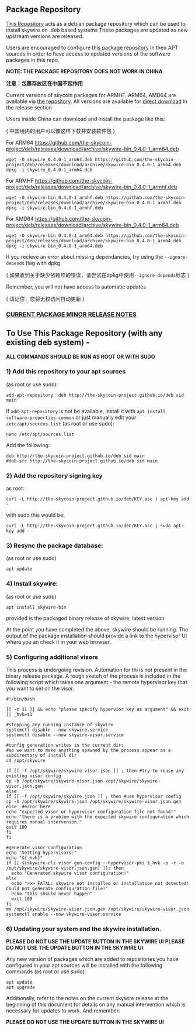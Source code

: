 ## Package Repository


[This Repository](https://the-skycoin-project.github.io/deb) acts as a debian package repository which can be used to install skywire on .deb based systems
These packages are updated as new upstream versions are released.

Users are encouraged to configure [this package repository](https://the-skycoin-project.github.io/deb) in their APT sources in order to have access to updated versions of the software packages in this repo.

**NOTE: THE PACKAGE REPOSITORY DOES NOT WORK IN CHINA**

**注意：包裹存放区在中国不起作用**

Current versions of skycoin packages for ARMHF, ARM64, AMD64 are available via [the repository](https://github.com/the-skycoin-project/deb).
All versions are available for [direct download](https://github.com/the-skycoin-project/deb/releases/tag/archive) in the release section

Users inside China can download and install the package like this:

( 中国境内的用户可以像这样下载并安装软件包 )

For ARM64 https://github.com/the-skycoin-project/deb/releases/download/archive/skywire-bin_0.4.0-1_arm64.deb
```
wget -O skywire_0.4.0-1_arm64.deb https://github.com/the-skycoin-project/deb/releases/download/archive/skywire-bin_0.4.0-1_arm64.deb
dpkg -i skywire_0.4.0-1_arm64.deb
```

For ARMHF
https://github.com/the-skycoin-project/deb/releases/download/archive/skywire-bin_0.4.0-1_armhf.deb
```
wget -O skywire-bin_0.4.0-1_armhf.deb https://github.com/the-skycoin-project/deb/releases/download/archive/skywire-bin_0.4.0-1_armhf.deb
dpkg -i skywire-bin_0.4.0-1_armhf.deb
```

For AMD64
https://github.com/the-skycoin-project/deb/releases/download/archive/skywire-bin_0.4.0-1_arm64.deb
```
wget -O skywire-bin_0.4.0-1_arm64.deb https://github.com/the-skycoin-project/deb/releases/download/archive/skywire-bin_0.4.0-1_arm64.deb
dpkg -i skywire-bin_0.4.0-1_arm64.deb
```

If you recieve an error about missing dependancies, try using the `--ignore-depends` flag with dpkg

( 如果收到关于缺少依赖项的错误，请尝试在dpkg中使用`--ignore-depends`标志 )

Remember, you will not have access to automatic updates

( 请记住，您将无权访问自动更新 )


### [CURRENT PACKAGE MINOR RELEASE NOTES](/NOTE.md)


## To Use This Package Repository (with any existing deb system) -

**ALL COMMANDS SHOULD BE RUN AS ROOT OR WITH SUDO**

### 1) Add this repository to your apt sources
(as root or use sudo):
```
add-apt-repository 'deb http://the-skycoin-project.github.io/deb sid main'
```

If `add-apt-repository` is not be available, install it with `apt install software-properties-common`
or just manually edit your `/etc/apt/sources.list` (as root or use sudo):
```
nano /etc/apt/sources.list
```

Add the following:
```
deb http://the-skycoin-project.github.io/deb sid main
#deb-src http://the-skycoin-project.github.io/deb sid main
```

### 2) Add the repository signing key
as root:
```
curl -L http://the-skycoin-project.github.io/deb/KEY.asc | apt-key add -
```
with sudo this would be:
```
curl -L http://the-skycoin-project.github.io/deb/KEY.asc | sudo apt-key add -
```

### 3) Resync the package database:
(as root or use sudo)
```
apt update
```

### 4) Install skywire:
(as root or use sudo)
```
apt install skywire-bin
```

provided is the packaged binary release of skywire, latest version


At the point you have completed the above, skywire should be running. The output of the package installation should provide a link to the hypervisor UI where you an check it in your web browser.

### 5) Configuring additional visors

This process is undergoing revision. Automation for thi is not present in the binary release package. A rough sketch of the process is included in the following script which takes one argument - the remote hypervisor key that you want to set on the visor.
```
#!/bin/bash

[[ -z $1 ]] && echo "please specify hypervior key as argument" && exit || _hvk=$1

#stopping any running instance of skywire
systemctl disable --now skywire.service
systemctl disable --now skywire-visor.service

#config generation writes in the current dir;
#so we want to make anything spawned by the process appear as a subdirectory of install dir
cd /opt/skywire

if [[ -f /opt/skywire/skywire-visor.json ]] ; then #try to reuse any existing visor config
cp -b /opt/skywire/skywire-visor.json /opt/skywire/skywire-visor.json.gen
else
if [[ -f /opt/skywire/skywire.json ]] ; then #use hypervisor config
cp -b /opt/skywire/skywire.json /opt/skywire/skywire-visor.json.gen
else  #error here
echo "expected visor or hypervisor configuration file not found!"
echo "there is a problem with the expected skywire configuration which requires manual intervenion."
exit 100
fi
fi

#generate visor configuration
echo "Setting hypervisors:"
echo "${_hvk}"
if [[ $(skywire-cli visor gen-config --hypervisor-pks $_hvk -p -r -o /opt/skywire/skywire-visor.json.gen) ]]; then
  echo "Generated skywire visor configuration!"
else
  echo ">>> FATAL: skywire not installed or installation not detected! Could not generate configuration file!"
  echo "this should never happen"
  exit 100
fi
mv /opt/skywire/skywire-visor.json.gen /opt/skywire/skywire-visor.json
systemctl enable --now skywire-visor.service
```

### 6) Updating your system and the skywire installation.
**PLEASE DO NOT USE THE UPDATE BUTTON IN THE SKYWIRE UI**
**PLEASE DO NOT USE THE UPDATE BUTTON IN THE SKYWIRE UI**

Any new version of packages which are added to repositories you have configured in your apt sources will be installed with the following commands (as root or use sudo):
```
apt update
apt upgrade
```

Additionally, refer to the notes on the current skywire release at the beginning of this document for details on any manual intervention which is necessary for updates to work. And remember:

**PLEASE DO NOT USE THE UPDATE BUTTON IN THE SKYWIRE UI**
